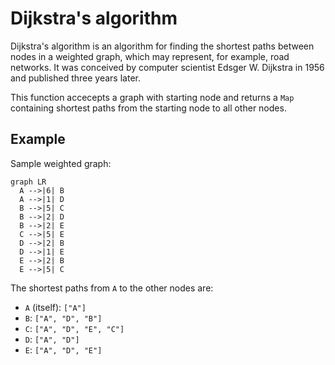 # Dijkstra's algorithm

Dijkstra's algorithm is an algorithm for finding the shortest paths between nodes in a weighted graph, which may represent, for example, road networks. It was conceived by computer scientist Edsger W. Dijkstra in 1956 and published three years later.

This function accecepts a graph with starting node and returns a `Map` containing shortest paths from the starting node to all other nodes.

## Example

Sample weighted graph:

```mermaid
graph LR
  A -->|6| B
  A -->|1| D
  B -->|5| C
  B -->|2| D
  B -->|2| E
  C -->|5| E
  D -->|2| B
  D -->|1| E
  E -->|2| B
  E -->|5| C
```

The shortest paths from `A` to the other nodes are:

- `A` (itself): `["A"]`
- `B`: `["A", "D", "B"]`
- `C`: `["A", "D", "E", "C"]`
- `D`: `["A", "D"]`
- `E`: `["A", "D", "E"]`
